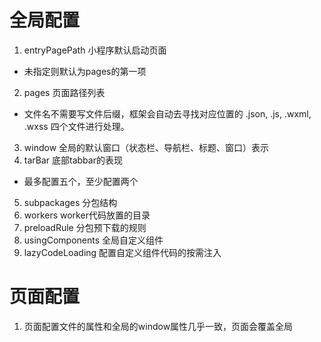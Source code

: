 # 全局配置
1. entryPagePath  小程序默认启动页面
  - 未指定则默认为pages的第一项
2. pages  页面路径列表
  - 文件名不需要写文件后缀，框架会自动去寻找对应位置的 .json, .js, .wxml, .wxss 四个文件进行处理。
3. window 全局的默认窗口（状态栏、导航栏、标题、窗口）表示
4. tarBar 底部tabbar的表现
  - 最多配置五个，至少配置两个
5. subpackages  分包结构
6. workers  worker代码放置的目录
7. preloadRule  分包预下载的规则
8. usingComponents  全局自定义组件
9. lazyCodeLoading  配置自定义组件代码的按需注入

# 页面配置
1. 页面配置文件的属性和全局的window属性几乎一致，页面会覆盖全局